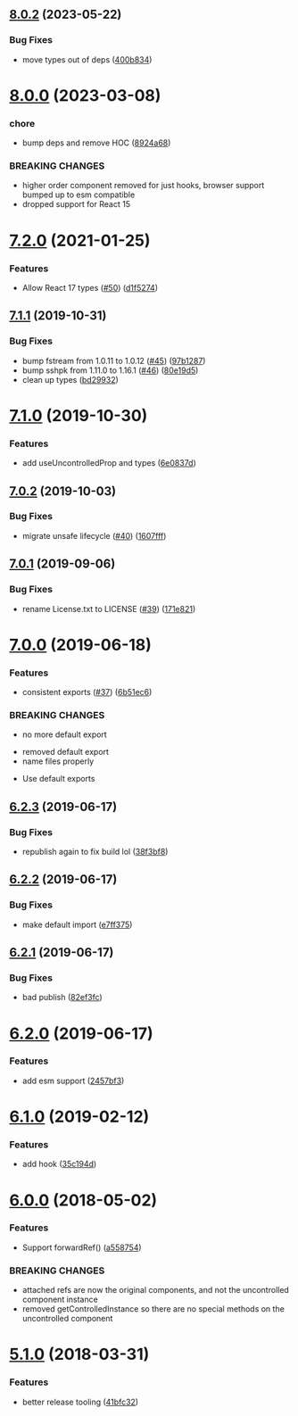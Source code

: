 ## [8.0.2](https://github.com/jquense/uncontrollable/compare/v8.0.1...v8.0.2) (2023-05-22)


### Bug Fixes

* move types out of deps ([400b834](https://github.com/jquense/uncontrollable/commit/400b834c5cafbc44706170a1ac137dbddf21c27e))





# [8.0.0](https://github.com/jquense/uncontrollable/compare/v7.2.0...v8.0.0) (2023-03-08)

### chore

- bump deps and remove HOC ([8924a68](https://github.com/jquense/uncontrollable/commit/8924a68880487e08cf3073d883cca6032be2e778))

### BREAKING CHANGES

- higher order component removed for just hooks, browser support bumped up to esm compatible
- dropped support for React 15

# [7.2.0](https://github.com/jquense/uncontrollable/compare/v7.1.1...v7.2.0) (2021-01-25)

### Features

- Allow React 17 types ([#50](https://github.com/jquense/uncontrollable/issues/50)) ([d1f5274](https://github.com/jquense/uncontrollable/commit/d1f527437b93af5baf4c1c038ee1d0afd4ce0d73))

## [7.1.1](https://github.com/jquense/uncontrollable/compare/v7.1.0...v7.1.1) (2019-10-31)

### Bug Fixes

- bump fstream from 1.0.11 to 1.0.12 ([#45](https://github.com/jquense/uncontrollable/issues/45)) ([97b1287](https://github.com/jquense/uncontrollable/commit/97b1287))
- bump sshpk from 1.11.0 to 1.16.1 ([#46](https://github.com/jquense/uncontrollable/issues/46)) ([80e19d5](https://github.com/jquense/uncontrollable/commit/80e19d5))
- clean up types ([bd29932](https://github.com/jquense/uncontrollable/commit/bd29932))

# [7.1.0](https://github.com/jquense/uncontrollable/compare/v7.0.2...v7.1.0) (2019-10-30)

### Features

- add useUncontrolledProp and types ([6e0837d](https://github.com/jquense/uncontrollable/commit/6e0837d))

## [7.0.2](https://github.com/jquense/uncontrollable/compare/v7.0.1...v7.0.2) (2019-10-03)

### Bug Fixes

- migrate unsafe lifecycle ([#40](https://github.com/jquense/uncontrollable/issues/40)) ([1607fff](https://github.com/jquense/uncontrollable/commit/1607fff))

## [7.0.1](https://github.com/jquense/uncontrollable/compare/v7.0.0...v7.0.1) (2019-09-06)

### Bug Fixes

- rename License.txt to LICENSE ([#39](https://github.com/jquense/uncontrollable/issues/39)) ([171e821](https://github.com/jquense/uncontrollable/commit/171e821))

# [7.0.0](https://github.com/jquense/uncontrollable/compare/v6.2.3...v7.0.0) (2019-06-18)

### Features

- consistent exports ([#37](https://github.com/jquense/uncontrollable/issues/37)) ([6b51ec6](https://github.com/jquense/uncontrollable/commit/6b51ec6))

### BREAKING CHANGES

- no more default export

* removed default export
* name files properly

- Use default exports

## [6.2.3](https://github.com/jquense/uncontrollable/compare/v6.2.2...v6.2.3) (2019-06-17)

### Bug Fixes

- republish again to fix build lol ([38f3bf8](https://github.com/jquense/uncontrollable/commit/38f3bf8))

## [6.2.2](https://github.com/jquense/uncontrollable/compare/v6.2.1...v6.2.2) (2019-06-17)

### Bug Fixes

- make default import ([e7ff375](https://github.com/jquense/uncontrollable/commit/e7ff375))

## [6.2.1](https://github.com/jquense/uncontrollable/compare/v6.2.0...v6.2.1) (2019-06-17)

### Bug Fixes

- bad publish ([82ef3fc](https://github.com/jquense/uncontrollable/commit/82ef3fc))

# [6.2.0](https://github.com/jquense/uncontrollable/compare/v6.1.0...v6.2.0) (2019-06-17)

### Features

- add esm support ([2457bf3](https://github.com/jquense/uncontrollable/commit/2457bf3))

# [6.1.0](https://github.com/jquense/uncontrollable/compare/v6.0.0...v6.1.0) (2019-02-12)

### Features

- add hook ([35c194d](https://github.com/jquense/uncontrollable/commit/35c194d))

<a name="6.0.0"></a>

# [6.0.0](https://github.com/jquense/uncontrollable/compare/v5.1.0...v6.0.0) (2018-05-02)

### Features

- Support forwardRef() ([a558754](https://github.com/jquense/uncontrollable/commit/a558754))

### BREAKING CHANGES

- attached refs are now the original components, and not
  the uncontrolled component instance
- removed getControlledInstance so there are no special
  methods on the uncontrolled component

<a name="5.1.0"></a>

# [5.1.0](https://github.com/jquense/uncontrollable/compare/v5.0.0...v5.1.0) (2018-03-31)

### Features

- better release tooling ([41bfc32](https://github.com/jquense/uncontrollable/commit/41bfc32))
